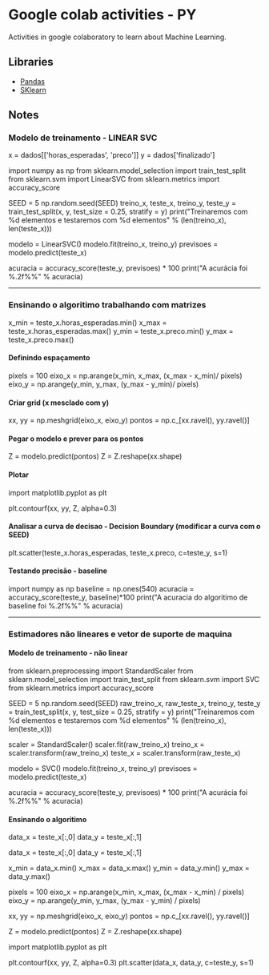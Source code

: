 # Google colab activities - PY

Activities in google colaboratory to learn about Machine Learning.


## Libraries


- [Pandas](https://pandas.pydata.org/)
- [SKlearn](https://sklearn.org/)


## Notes

### Modelo de treinamento - LINEAR SVC

x = dados[['horas_esperadas', 'preco']]
y = dados['finalizado']

import numpy as np
from sklearn.model_selection import train_test_split
from sklearn.svm import LinearSVC
from sklearn.metrics import accuracy_score

SEED = 5
np.random.seed(SEED)
treino_x, teste_x, treino_y, teste_y = train_test_split(x, y, test_size = 0.25,
                                                         stratify = y)
print("Treinaremos com %d elementos e testaremos com %d elementos" % (len(treino_x), len(teste_x)))

modelo = LinearSVC()
modelo.fit(treino_x, treino_y)
previsoes = modelo.predict(teste_x)

acuracia = accuracy_score(teste_y, previsoes) * 100
print("A acurácia foi %.2f%%" % acuracia)

<hr>

### Ensinando o algoritimo trabalhando com matrizes

x_min = teste_x.horas_esperadas.min()
x_max = teste_x.horas_esperadas.max()
y_min = teste_x.preco.min()
y_max = teste_x.preco.max()

#### Definindo espaçamento

pixels = 100
eixo_x = np.arange(x_min, x_max, (x_max - x_min)/ pixels)
eixo_y = np.arange(y_min, y_max, (y_max - y_min)/ pixels)

#### Criar grid (x mesclado com y)

xx, yy = np.meshgrid(eixo_x, eixo_y)
pontos = np.c_[xx.ravel(), yy.ravel()]

#### Pegar o modelo e prever para os pontos

Z = modelo.predict(pontos)
Z = Z.reshape(xx.shape)

#### Plotar

import matplotlib.pyplot as plt

plt.contourf(xx, yy, Z, alpha=0.3)

#### Analisar a curva de decisao - Decision Boundary (modificar a curva com o SEED)

plt.scatter(teste_x.horas_esperadas, teste_x.preco, c=teste_y, s=1)

#### Testando precisão - baseline

import numpy as np
baseline = np.ones(540)
acuracia = accuracy_score(teste_y, baseline)*100
print("A acuracia do algoritimo de baseline foi %.2f%%" % acuracia)

<hr>

### Estimadores não lineares e vetor de suporte de maquina

#### Modelo de treinamento - não linear

from sklearn.preprocessing import StandardScaler
from sklearn.model_selection import train_test_split
from sklearn.svm import SVC
from sklearn.metrics import accuracy_score

SEED = 5
np.random.seed(SEED)
raw_treino_x, raw_teste_x, treino_y, teste_y = train_test_split(x, y, test_size = 0.25,
                                                         stratify = y)
print("Treinaremos com %d elementos e testaremos com %d elementos" % (len(treino_x), len(teste_x)))

scaler = StandardScaler()
scaler.fit(raw_treino_x)
treino_x = scaler.transform(raw_treino_x)
teste_x = scaler.transform(raw_teste_x)

modelo = SVC()
modelo.fit(treino_x, treino_y)
previsoes = modelo.predict(teste_x)

acuracia = accuracy_score(teste_y, previsoes) * 100
print("A acurácia foi %.2f%%" % acuracia)

#### Ensinando o algoritimo

data_x = teste_x[:,0]
data_y = teste_x[:,1]

data_x = teste_x[:,0]
data_y = teste_x[:,1]

x_min = data_x.min()
x_max = data_x.max()
y_min = data_y.min()
y_max = data_y.max()

pixels = 100
eixo_x = np.arange(x_min, x_max, (x_max - x_min) / pixels)
eixo_y = np.arange(y_min, y_max, (y_max - y_min) / pixels)

xx, yy = np.meshgrid(eixo_x, eixo_y)
pontos = np.c_[xx.ravel(), yy.ravel()]

Z = modelo.predict(pontos)
Z = Z.reshape(xx.shape)

import matplotlib.pyplot as plt

plt.contourf(xx, yy, Z, alpha=0.3)
plt.scatter(data_x, data_y, c=teste_y, s=1)

